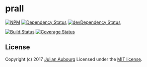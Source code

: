 # prall

[![NPM][npm-image]][npm-url]
[![Dependency Status][dependency-image]][dependency-url]
[![devDependency Status][devDependency-image]][devDependency-url]

[![Build Status][travis-image]][travis-url]
[![Coverage Status][coveralls-image]][coveralls-url]

## License

Copyright (c) 2017 [Julian Aubourg](mailto:j@ubourg.net)
Licensed under the [MIT license](https://raw.githubusercontent.com/jaubourg/prall/master/LICENSE).

[coveralls-image]: https://img.shields.io/coveralls/jaubourg/prall.svg?style=flat-square
[coveralls-url]: https://coveralls.io/github/jaubourg/prall
[dependency-image]: https://img.shields.io/david/jaubourg/prall.svg?style=flat-square
[dependency-url]: https://david-dm.org/jaubourg/prall
[devDependency-image]: https://img.shields.io/david/dev/jaubourg/prall.svg?style=flat-square
[devDependency-url]: https://david-dm.org/jaubourg/prall?type=dev
[npm-image]: https://img.shields.io/npm/v/prall.svg?style=flat-square
[npm-url]: https://npmjs.org/package/prall
[travis-image]: https://img.shields.io/travis/jaubourg/prall.svg?style=flat-square
[travis-url]: https://travis-ci.org/jaubourg/prall
